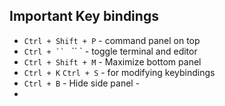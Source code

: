## Important Key bindings
- `Ctrl + Shift + P` - command panel on top
- `Ctrl + `` ` `` ` - toggle terminal and editor
- `Ctrl + Shift + M` - Maximize bottom panel
- `Ctrl + K` `Ctrl + S` -  for modifying keybindings
- `Ctrl + B` - Hide side panel -
- 
